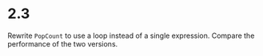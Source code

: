 # 2.3

Rewrite `PopCount` to use a loop instead of a single expression. Compare the
performance of the two versions.

